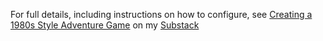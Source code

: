 For full details, including instructions on how to configure, see [Creating a 1980s Style Adventure Game](https://sonnik.substack.com/p/creating-a-1980s-style-adventure) on my [Substack](https://sonnik.substack.com)